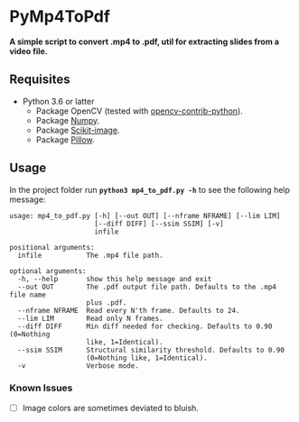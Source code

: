 # PyMp4ToPdf
**A simple script to convert .mp4 to .pdf, util for extracting slides from a video file.**  
  
## Requisites ##
* Python 3.6 or latter
    * Package OpenCV (tested with [opencv-contrib-python](https://pypi.org/project/opencv-contrib-python/)).
    * Package [Numpy](https://pypi.org/project/numpy/).
    * Package [Scikit-image](https://scikit-image.org/).
    * Package [Pillow](https://pillow.readthedocs.io/en/stable/index.html).
  
## Usage ##
In the project folder run **`python3 mp4_to_pdf.py -h`** to see the following help message:  
```
usage: mp4_to_pdf.py [-h] [--out OUT] [--nframe NFRAME] [--lim LIM]
                     [--diff DIFF] [--ssim SSIM] [-v]
                     infile

positional arguments:
  infile           The .mp4 file path.

optional arguments:
  -h, --help       show this help message and exit
  --out OUT        The .pdf output file path. Defaults to the .mp4 file name
                   plus .pdf.
  --nframe NFRAME  Read every N'th frame. Defaults to 24.
  --lim LIM        Read only N frames.
  --diff DIFF      Min diff needed for checking. Defaults to 0.90 (0=Nothing
                   like, 1=Identical).
  --ssim SSIM      Structural similarity threshold. Defaults to 0.90
                   (0=Nothing like, 1=Identical).
  -v               Verbose mode.
```

### Known Issues ###
- [ ] Image colors are sometimes deviated to bluish.
